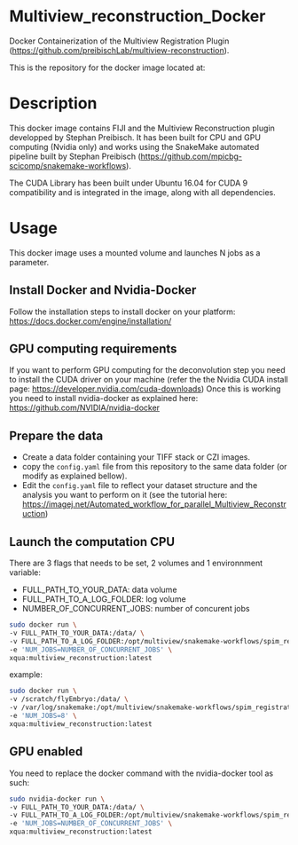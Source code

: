 # Multiview_reconstruction_Docker
Docker Containerization of the Multiview Registration Plugin (https://github.com/preibischLab/multiview-reconstruction).

This is the repository for the docker image located at: 

# Description
This docker image contains FIJI and the Multiview Reconstruction plugin developped by Stephan Preibisch. It has been built for CPU and GPU computing (Nvidia only) and works using the SnakeMake automated pipeline built by Stephan Preibisch (https://github.com/mpicbg-scicomp/snakemake-workflows).

The CUDA Library has been built under Ubuntu 16.04 for CUDA 9 compatibility and is integrated in the image, along with all dependencies.

# Usage

This docker image uses a mounted volume and launches N jobs as a parameter. 

## Install Docker and Nvidia-Docker
Follow the installation steps to install docker on your platform: https://docs.docker.com/engine/installation/

## GPU computing requirements
If you want to perform GPU computing for the deconvolution step you need to install the CUDA driver on your machine (refer the the Nvidia CUDA install page: https://developer.nvidia.com/cuda-downloads)
Once this is working you need to install nvidia-docker as explained here: https://github.com/NVIDIA/nvidia-docker

## Prepare the data
- Create a data folder containing your TIFF stack or CZI images. 
- copy the `config.yaml` file from this repository to the same data folder (or modify as explained bellow).
- Edit the `config.yaml` file to reflect your dataset structure and the analysis you want to perform on it (see the tutorial here: https://imagej.net/Automated_workflow_for_parallel_Multiview_Reconstruction)

## Launch the computation CPU
There are 3 flags that needs to be set, 2 volumes and 1 environnment variable:
- FULL_PATH_TO_YOUR_DATA:    data volume
- FULL_PATH_TO_A_LOG_FOLDER: log volume
- NUMBER_OF_CONCURRENT_JOBS: number of concurent jobs 

```bash
sudo docker run \
-v FULL_PATH_TO_YOUR_DATA:/data/ \
-v FULL_PATH_TO_A_LOG_FOLDER:/opt/multiview/snakemake-workflows/spim_registration/timelapse/.snakemake/log/ \
-e 'NUM_JOBS=NUMBER_OF_CONCURRENT_JOBS' \
xqua:multiview_reconstruction:latest
```
example:

```bash
sudo docker run \
-v /scratch/flyEmbryo:/data/ \
-v /var/log/snakemake:/opt/multiview/snakemake-workflows/spim_registration/timelapse/.snakemake/log/ \
-e 'NUM_JOBS=8' \
xqua:multiview_reconstruction:latest
```

## GPU enabled
You need to replace the docker command with the nvidia-docker tool as such:

```bash
sudo nvidia-docker run \
-v FULL_PATH_TO_YOUR_DATA:/data/ \
-v FULL_PATH_TO_A_LOG_FOLDER:/opt/multiview/snakemake-workflows/spim_registration/timelapse/.snakemake/log/ \
-e 'NUM_JOBS=NUMBER_OF_CONCURRENT_JOBS' \
xqua:multiview_reconstruction:latest
```
